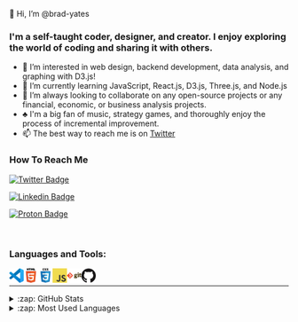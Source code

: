 👋 Hi, I’m @brad-yates
### I'm a self-taught coder, designer, and creator. I enjoy exploring the world of coding and sharing it with others.

- 👀 I’m interested in web design, backend development, data analysis, and graphing with D3.js!
- 🌱 I’m currently learning JavaScript, React.js, D3.js, Three.js, and Node.js
- 💞️ I’m always looking to collaborate on any open-source projects or any financial, economic, or business analysis projects.
- ♣️ I'm a big fan of music, strategy games, and thoroughly enjoy the process of incremental improvement.
- 📫 The best way to reach me is on [Twitter](https://www.twitter.com/bradfresco/)

### How To Reach Me

[![Twitter Badge](https://img.shields.io/badge/-@Bradfresco-1ca0f1?style=flat-square&labelColor=1ca0f1&logo=twitter&logoColor=white&link=https://www.twitter.com/bradfresco/)](https://www.twitter.com/bradfresco/) 

[![Linkedin Badge](https://img.shields.io/badge/-Bradley&nbsp;Yates-blue?style=flat-square&logo=Linkedin&logoColor=white&link=https://www.linkedin.com/in/bradley-yates-a5090715a/)](https://www.linkedin.com/in/bradley-yates-a5090715a/)


[![Proton Badge](https://img.shields.io/badge/-bradyates.dev@pm.me-8B89CC?style=for-the-badge&logo=protonmail&logoColor=white&link=mailto:bradyates.dev@pm.me)](mailto:bradyates.dev@pm.me)


<br />

### Languages and Tools:

<img align="left" alt="Visual Studio Code" width="26px" src="https://raw.githubusercontent.com/github/explore/80688e429a7d4ef2fca1e82350fe8e3517d3494d/topics/visual-studio-code/visual-studio-code.png" />
<img align="left" alt="HTML5" width="26px" src="https://raw.githubusercontent.com/github/explore/80688e429a7d4ef2fca1e82350fe8e3517d3494d/topics/html/html.png" />
<img align="left" alt="CSS3" width="26px" src="https://raw.githubusercontent.com/github/explore/80688e429a7d4ef2fca1e82350fe8e3517d3494d/topics/css/css.png" />
<img align="left" alt="JavaScript" width="26px" src="https://raw.githubusercontent.com/github/explore/80688e429a7d4ef2fca1e82350fe8e3517d3494d/topics/javascript/javascript.png" />
<img align="left" alt="Git" width="26px" src="https://raw.githubusercontent.com/github/explore/80688e429a7d4ef2fca1e82350fe8e3517d3494d/topics/git/git.png" />
<img align="left" alt="GitHub" width="26px" src="https://raw.githubusercontent.com/github/explore/78df643247d429f6cc873026c0622819ad797942/topics/github/github.png" />

<br />

---
<details>
  <summary>:zap: GitHub Stats</summary>

  <img align="left" alt="Brad's GitHub Stats" src="https://github-readme-stats.vercel.app/api?username=brad-yates&show_icons=true&hide_border=true&theme=tokyonight" />

</details>

<details>
  <summary>:zap: Most Used Languages</summary>

<img align="left" alt="Brad's GitHub Top Languages" src="https://github-readme-stats.vercel.app/api/top-langs/?username=brad-yates&layout=compact&theme=tokyonight" />

</details>

<!---
brad-yates/brad-yates is a ✨ special ✨ repository because its `README.md` (this file) appears on your GitHub profile.
You can click the Preview link to take a look at your changes.
--->
